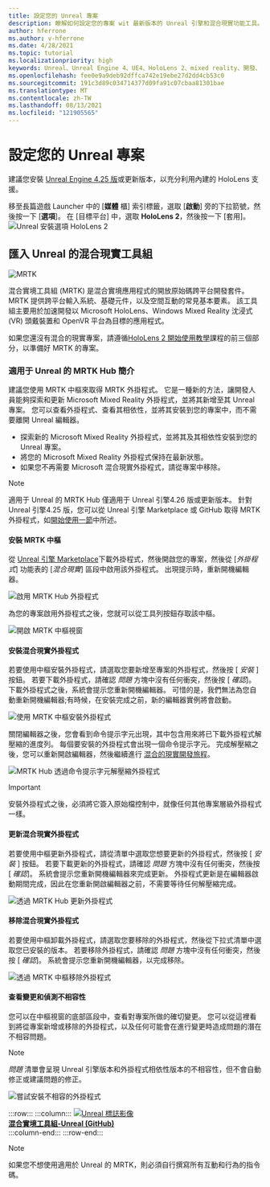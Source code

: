 ```yaml
---
title: 設定您的 Unreal 專案
description: 瞭解如何設定您的專案 wit 最新版本的 Unreal 引擎和混合現實功能工具。
author: hferrone
ms.author: v-hferrone
ms.date: 4/28/2021
ms.topic: tutorial
ms.localizationpriority: high
keywords: Unreal、Unreal Engine 4、UE4、HoloLens 2、mixed reality、開發、功能、新專案、模擬器、檔、指南、全像投影、遊戲開發、混合現實耳機、windows mixed reality 耳機、虛擬實境耳機、最新、工具、開始使用、基本、Unreal、工具組、中樞、安裝、Windows、HoloLens、openxr、mrtk
ms.openlocfilehash: fee0e9a9deb92dffca742e19ebe27d2dd4cb53c0
ms.sourcegitcommit: 191c3d89c034714377d09fa91c07cbaa81301bae
ms.translationtype: MT
ms.contentlocale: zh-TW
ms.lasthandoff: 08/13/2021
ms.locfileid: "121905565"
---
```

# <a name="setting-up-your-unreal-project"></a>設定您的 Unreal 專案

建議您安裝 [Unreal Engine 4.25 版](https://docs.unrealengine.com//GettingStarted/Installation/index.html)或更新版本，以充分利用內建的 HoloLens 支援。

移至長篇遊戲 Launcher 中的 [**媒體** 櫃] 索引標籤，選取 [**啟動**] 旁的下拉箭號，然後按一下 [**選項**]。 在 [目標平台] 中，選取 **HoloLens 2**，然後按一下 [套用]。
![Unreal 安裝選項 HoloLens 2](../images/Unreal_Install_Option_HoloLens2.png)

## <a name="import-mixed-reality-toolkit-for-unreal"></a>匯入 Unreal 的混合現實工具組

![MRTK](../../design/images/MRTK_UX_Hero.png)

混合實境工具組 (MRTK) 是混合實境應用程式的開放原始碼跨平台開發套件。 MRTK 提供跨平台輸入系統、基礎元件，以及空間互動的常見基本要素。 該工具組主要用於加速開發以 Microsoft HoloLens、Windows Mixed Reality 沈浸式 (VR) 頭戴裝置和 OpenVR 平台為目標的應用程式。

如果您還沒有混合的現實專案，請遵循[HoloLens 2 開始使用教學](tutorials/unreal-uxt-ch1.md)課程的前三個部分，以準備好 MRTK 的專案。

### <a name="introducing-the-mrtk-hub-for-unreal"></a>適用于 Unreal 的 MRTK Hub 簡介

建議您使用 MRTK 中樞來取得 MRTK 外掛程式。 它是一種新的方法，讓開發人員能夠探索和更新 Microsoft Mixed Reality 外掛程式，並將其新增至其 Unreal 專案。 您可以查看外掛程式、查看其相依性，並將其安裝到您的專案中，而不需要離開 Unreal 編輯器。

- 探索新的 Microsoft Mixed Reality 外掛程式，並將其及其相依性安裝到您的 Unreal 專案。
- 將您的 Microsoft Mixed Reality 外掛程式保持在最新狀態。
- 如果您不再需要 Microsoft 混合現實外掛程式，請從專案中移除。

> [!NOTE]
> 適用于 Unreal 的 MRTK Hub 僅適用于 Unreal 引擎4.26 版或更新版本。 針對 Unreal 引擎4.25 版，您可以從 Unreal 引擎 Marketplace 或 GitHub 取得 MRTK 外掛程式，如[開始使用一節](unreal-development-overview.md#1-getting-started)中所述。

#### <a name="installing-the-mrtk-hub"></a>安裝 MRTK 中樞

從 [Unreal 引擎 Marketplace](https://www.unrealengine.com/marketplace/en-US/product/mixed-reality-toolkit-hub)下載外掛程式，然後開啟您的專案，然後從 [_外掛程式_] 功能表的 [_混合現實_] 區段中啟用該外掛程式。 出現提示時，重新開機編輯器。

![啟用 MRTK Hub 外掛程式](images/hub-enable-plugin.png)

為您的專案啟用外掛程式之後，您就可以從工具列按鈕存取該中樞。

![開啟 MRTK 中樞視窗](images/hub-toolbar.png)

#### <a name="installing-mixed-reality-plugins"></a>安裝混合現實外掛程式

若要使用中樞安裝外掛程式，請選取您要新增至專案的外掛程式，然後按 [ _安裝_ ] 按鈕。 若要下載外掛程式，請確認 _問題_ 方塊中沒有任何衝突，然後按 [ _確認_]。 下載外掛程式之後，系統會提示您重新開機編輯器。 可惜的是，我們無法為您自動重新開機編輯器;有時候，在安裝完成之前，新的編輯器實例將會啟動。

![使用 MRTK 中樞安裝外掛程式](images/hub-download.png)

關閉編輯器之後，您會看到命令提示字元出現，其中包含用來將已下載外掛程式解壓縮的進度列。 每個要安裝的外掛程式會出現一個命令提示字元。 完成解壓縮之後，您可以重新開啟編輯器，然後繼續進行 [混合的現實開發旅程](unreal-quickstart.md)。

![MRTK Hub 透過命令提示字元解壓縮外掛程式](images/hub-unpack.png)

> [!IMPORTANT]
> 安裝外掛程式之後，必須將它簽入原始檔控制中，就像任何其他專案層級外掛程式一樣。

#### <a name="updating-mixed-reality-plugins"></a>更新混合現實外掛程式

若要使用中樞更新外掛程式，請從清單中選取您想要更新的外掛程式，然後按 [ _安裝_ ] 按鈕。 若要下載更新的外掛程式，請確認 _問題_ 方塊中沒有任何衝突，然後按 [ _確認_]。 系統會提示您重新開機編輯器來完成更新。 外掛程式更新是在編輯器啟動期間完成，因此在您重新開啟編輯器之前，不需要等待任何解壓縮完成。

![透過 MRTK Hub 更新外掛程式](images/hub-update.png)

#### <a name="removing-mixed-reality-plugins"></a>移除混合現實外掛程式

若要使用中樞卸載外掛程式，請選取您要移除的外掛程式，然後從下拉式清單中選取您已安裝的版本。 若要移除外掛程式，請確認 _問題_ 方塊中沒有任何衝突，然後按 [ _確認_]。 系統會提示您重新開機編輯器，以完成移除。

![透過 MRTK 中樞移除外掛程式](images/hub-remove.png)

#### <a name="reviewing-changes-and-detecting-incompatibilities"></a>查看變更和偵測不相容性

您可以在中樞視窗的底部區段中，查看對專案所做的確切變更。 您可以從這裡看到將從專案新增或移除的外掛程式，以及任何可能會在進行變更時造成問題的潛在不相容問題。

> [!NOTE]
> _問題_ 清單會呈現 Unreal 引擎版本和外掛程式相依性版本的不相容性，但不會自動修正或建議問題的修正。

![嘗試安裝不相容的外掛程式](images/hub-issues.png)

:::row:::
    :::column:::
        <a href="https://github.com/Microsoft/MixedRealityToolkit-Unreal" target="_blank">![Unreal 標誌影像](../images/MRTK-Unreal-Banner.png)<br>**混合實境工具組-Unreal (GitHub)** </a><br>
    :::column-end:::
:::row-end:::

> [!NOTE]
> 如果您不想使用適用於 Unreal 的 MRTK，則必須自行撰寫所有互動和行為的指令碼。